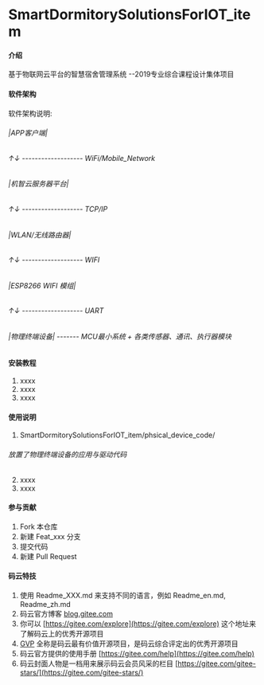 # SmartDormitorySolutionsForIOT_item

#### 介绍
基于物联网云平台的智慧宿舍管理系统
--2019专业综合课程设计集体项目

#### 软件架构
软件架构说明:

###### |APP客户端|
###### ↑↓  ------------------- WiFi/Mobile_Network
###### |机智云服务器平台|
###### ↑↓  ------------------- TCP/IP
###### |WLAN/无线路由器|
###### ↑↓  ------------------- WIFI
###### |ESP8266 WIFI 模组|
###### ↑↓  ------------------- UART
###### |物理终端设备|  -------  MCU最小系统 + 各类传感器、通讯、执行器模块


#### 安装教程

1.  xxxx
2.  xxxx
3.  xxxx

#### 使用说明

1.  SmartDormitorySolutionsForIOT_item/phsical_device_code/ 
###### 放置了物理终端设备的应用与驱动代码
2.  xxxx
3.  xxxx

#### 参与贡献

1.  Fork 本仓库
2.  新建 Feat_xxx 分支
3.  提交代码
4.  新建 Pull Request


#### 码云特技

1.  使用 Readme\_XXX.md 来支持不同的语言，例如 Readme\_en.md, Readme\_zh.md
2.  码云官方博客 [blog.gitee.com](https://blog.gitee.com)
3.  你可以 [https://gitee.com/explore](https://gitee.com/explore) 这个地址来了解码云上的优秀开源项目
4.  [GVP](https://gitee.com/gvp) 全称是码云最有价值开源项目，是码云综合评定出的优秀开源项目
5.  码云官方提供的使用手册 [https://gitee.com/help](https://gitee.com/help)
6.  码云封面人物是一档用来展示码云会员风采的栏目 [https://gitee.com/gitee-stars/](https://gitee.com/gitee-stars/)
